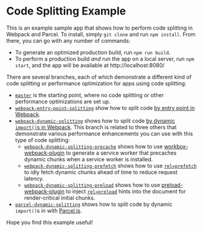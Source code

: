 # Code Splitting Example

This is an example sample app that shows how to perform code splitting in Webpack and Parcel. To install, simply `git clone` and run `npm install`. From there, you can go with any number of commands:

- To generate an optimized production build, run `npm run build`.
- To perform a production build _and_ run the app on a local server, run `npm start`, and the app will be available at http://localhost:8080/

There are several branches, each of which demonstrate a different kind of code splitting or performance optimization for apps using code splitting:

- [`master`](https://github.com/malchata/code-splitting-example) is the starting point, where no code splitting or other performance optimizations are set up.
- [`webpack-entry-point-splitting`](https://github.com/malchata/code-splitting-example/tree/webpack-entry-point-splitting) show how to split code [by entry point in Webpack](https://webpack.js.org/guides/code-splitting/#entry-points).
- [`webpack-dynamic-splitting`](https://github.com/malchata/code-splitting-example/tree/webpack-dynamic-splitting) shows how to split code [by dynamic `import()`s in Webpack](https://webpack.js.org/guides/code-splitting/#dynamic-imports). This branch is related to three others that demonstrate various performance enhancements you can use with this type of code splitting:
  - [`webpack-dynamic-splitting-precache`](https://github.com/malchata/code-splitting-example/tree/webpack-dynamic-splitting-precache) shows how to use [workbox-webpack-plugin](https://www.npmjs.com/package/workbox-webpack-plugin) to generate a service worker that precaches dynamic chunks when a service worker is installed.
  - [`webpack-dynamic-splitting-prefetch`](https://github.com/malchata/code-splitting-example/tree/webpack-dynamic-splitting-prefetch) shows how to use [`rel=prefetch`](https://www.w3.org/TR/resource-hints/#prefetch) to idly fetch dynamic chunks ahead of time to reduce request latency.
  - [`webpack-dynamic-splitting-preload`](https://github.com/malchata/code-splitting-example/tree/webpack-dynamic-splitting-preload) shows how to use [preload-webpack-plugin](https://github.com/GoogleChromeLabs/preload-webpack-plugin) to inject [`rel=preload`](https://www.w3.org/TR/preload/) hints into the document for render-critical initial chunks.
- [`parcel-dynamic-splitting`](https://github.com/malchata/code-splitting-example/tree/parcel-dynamic-splitting) shows how to split code by dynamic `import()`s in with [Parcel.js](https://parceljs.org/).

Hope you find this example useful!
